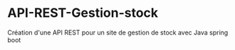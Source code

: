 # API-REST-Gestion-stock
Création d'une API REST pour un site de gestion de stock avec Java spring boot  
